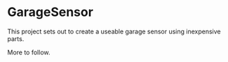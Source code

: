 # GarageSensor

This project sets out to create a useable garage sensor using inexpensive parts.

More to follow.
